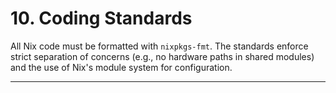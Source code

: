 # 10. Coding Standards
All Nix code must be formatted with `nixpkgs-fmt`. The standards enforce strict separation of concerns (e.g., no hardware paths in shared modules) and the use of Nix's module system for configuration.

---